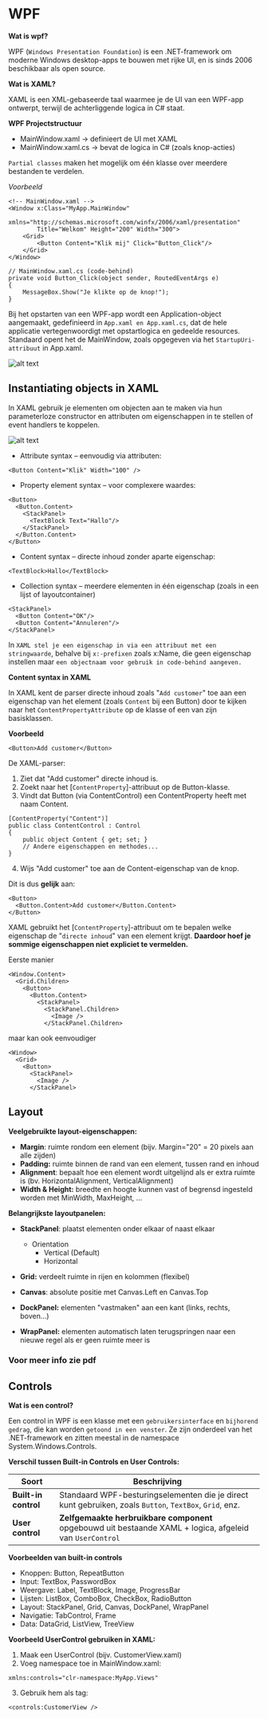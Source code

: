 # WPF

**Wat is wpf?**

WPF (`Windows Presentation Foundation`) is een .NET-framework om moderne Windows desktop-apps te bouwen met rijke UI, en is sinds 2006 beschikbaar als open source.

**Wat is XAML?**

XAML is een XML-gebaseerde taal waarmee je de UI van een WPF-app ontwerpt, terwijl de achterliggende logica in C# staat.

**WPF Projectstructuur**
* MainWindow.xaml → definieert de UI met XAML
* MainWindow.xaml.cs → bevat de logica in C# (zoals knop-acties)

`Partial classes` maken het mogelijk om één klasse over meerdere bestanden te verdelen.

*Voorbeeld*

```
<!-- MainWindow.xaml -->
<Window x:Class="MyApp.MainWindow"
        xmlns="http://schemas.microsoft.com/winfx/2006/xaml/presentation"
        Title="Welkom" Height="200" Width="300">
    <Grid>
        <Button Content="Klik mij" Click="Button_Click"/>
    </Grid>
</Window>
```

```
// MainWindow.xaml.cs (code-behind)
private void Button_Click(object sender, RoutedEventArgs e)
{
    MessageBox.Show("Je klikte op de knop!");
}
```

Bij het opstarten van een WPF-app wordt een Application-object aangemaakt, gedefinieerd in `App.xaml en App.xaml.cs`, dat de hele applicatie vertegenwoordigt met opstartlogica en gedeelde resources.
Standaard opent het de MainWindow, zoals opgegeven via het `StartupUri-attribuut` in App.xaml.

![alt text](images/image.png)

## Instantiating objects in XAML

In XAML gebruik je elementen om objecten aan te maken via hun parameterloze constructor en attributen om eigenschappen in te stellen of event handlers te koppelen.

![alt text](images/image-5.png)

* Attribute syntax – eenvoudig via attributen:

```
<Button Content="Klik" Width="100" />
```
* Property element syntax – voor complexere waardes:

```
<Button>
  <Button.Content>
    <StackPanel>
      <TextBlock Text="Hallo"/>
    </StackPanel>
  </Button.Content>
</Button>
```

* Content syntax – directe inhoud zonder aparte eigenschap:

```
<TextBlock>Hallo</TextBlock>
```

* Collection syntax – meerdere elementen in één eigenschap (zoals in een lijst of layoutcontainer)

```
<StackPanel>
  <Button Content="OK"/>
  <Button Content="Annuleren"/>
</StackPanel>
```

In `XAML stel je een eigenschap in via een attribuut met een stringwaarde`, behalve bij `x:-prefixen` zoals x:Name, die geen eigenschap instellen maar `een objectnaam voor gebruik in code-behind aangeven.`

**Content syntax in XAML**

In XAML kent de parser directe inhoud zoals "`Add customer`" toe aan een eigenschap van het element (zoals `Content` bij een Button) door te kijken naar het `ContentPropertyAttribute` op de klasse of een van zijn basisklassen.

**Voorbeeld**

```
<Button>Add customer</Button>
```

De XAML-parser:

1. Ziet dat "Add customer" directe inhoud is.
2. Zoekt naar het [`ContentProperty`]-attribuut op de Button-klasse.
3. Vindt dat Button (via ContentControl) een ContentProperty heeft met naam Content.
```
[ContentProperty("Content")]
public class ContentControl : Control
{
    public object Content { get; set; }
    // Andere eigenschappen en methodes...
}
```

4. Wijs "Add customer" toe aan de Content-eigenschap van de knop.

Dit is dus **gelijk** aan:
```
<Button>
  <Button.Content>Add customer</Button.Content>
</Button>
```

XAML gebruikt het [`ContentProperty`]-attribuut om te bepalen welke eigenschap de "`directe inhoud`" van een element krijgt. **Daardoor hoef je sommige eigenschappen niet expliciet te vermelden.**

Eerste manier

```
<Window.Content>
  <Grid.Children>
    <Button>
      <Button.Content>
        <StackPanel>
          <StackPanel.Children>
            <Image />
          </StackPanel.Children>
```
maar kan ook eenvoudiger

```
<Window>
  <Grid>
    <Button>
      <StackPanel>
        <Image />
      </StackPanel>
```

## Layout

**Veelgebruikte layout-eigenschappen:**

* **Margin**: ruimte rondom een element (bijv. Margin="20" = 20 pixels aan alle zijden)
* **Padding:** ruimte binnen de rand van een element, tussen rand en inhoud
* **Alignment**: bepaalt hoe een element wordt uitgelijnd als er extra ruimte is (bv. HorizontalAlignment, VerticalAlignment)
* **Width & Height:** breedte en hoogte kunnen vast of begrensd ingesteld worden met MinWidth, MaxHeight, ...

**Belangrijkste layoutpanelen:**

* **StackPanel**: plaatst elementen onder elkaar of naast elkaar
    * Orientation
        * Vertical (Default)
        * Horizontal
* **Grid:** verdeelt ruimte in rijen en kolommen (flexibel)
* **Canvas**: absolute positie met Canvas.Left en Canvas.Top

* **DockPanel:** elementen "vastmaken" aan een kant (links, rechts, boven...)
* **WrapPanel:** elementen automatisch laten terugspringen naar een nieuwe regel als er geen ruimte meer is

### Voor meer info zie pdf

## Controls

**Wat is een control?**

Een control in WPF is een klasse met een `gebruikersinterface` en `bijhorend gedrag`, die kan worden `getoond in een venster`.
Ze zijn onderdeel van het .NET-framework en zitten meestal in de namespace System.Windows.Controls.

**Verschil tussen Built-in Controls en User Controls:**

| Soort                | Beschrijving                                                                                              |
| -------------------- | --------------------------------------------------------------------------------------------------------- |
| **Built-in control** | Standaard WPF-besturingselementen die je direct kunt gebruiken, zoals `Button`, `TextBox`, `Grid`, enz.   |
| **User control**     | **Zelfgemaakte herbruikbare component** opgebouwd uit bestaande XAML + logica, afgeleid van `UserControl` |


**Voorbeelden van built-in controls**

* Knoppen: Button, RepeatButton
* Input: TextBox, PasswordBox
* Weergave: Label, TextBlock, Image, ProgressBar
* Lijsten: ListBox, ComboBox, CheckBox, RadioButton
* Layout: StackPanel, Grid, Canvas, DockPanel, WrapPanel
* Navigatie: TabControl, Frame
* Data: DataGrid, ListView, TreeView

**Voorbeeld UserControl gebruiken in XAML:**

1. Maak een UserControl (bijv. CustomerView.xaml)
2. Voeg namespace toe in MainWindow.xaml:

```
xmlns:controls="clr-namespace:MyApp.Views"
```

3. Gebruik hem als tag:

```
<controls:CustomerView />
```